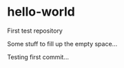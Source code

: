 # hello-world
First test repository

Some stuff to fill up the empty space...

Testing first commit...

